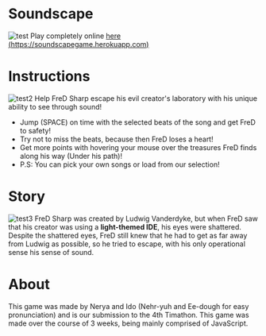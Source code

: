# Soundscape
![test](https://media.discordapp.net/attachments/489873169445027840/824981840691593256/unknown.png?width=1305&height=663)
Play completely online [here (https://soundscapegame.herokuapp.com)](https://soundscapegame.herokuapp.com/)
# Instructions
![test2](https://media.discordapp.net/attachments/489873169445027840/824982084526538762/unknown.png?width=1327&height=663)
Help FreD Sharp escape his evil creator's laboratory with his unique ability to see through sound!
- Jump (SPACE) on time with the selected beats of the song and get FreD to safety!
- Try not to miss the beats, because then FreD loses a heart!
- Get more points with hovering your mouse over the treasures FreD finds along his way (Under his path)!
- P.S: You can pick your own songs or load from our selection!
# Story
![test3](https://media.discordapp.net/attachments/489873169445027840/824981934701936660/unknown.png?width=1112&height=663)
FreD Sharp was created by Ludwig Vanderdyke, but when FreD saw that his creator was using a **light-themed IDE**, his eyes were shattered. Despite the shattered eyes, FreD still knew that he had to get as far away from Ludwig as possible, so he tried to escape, with his only operational sense his sense of sound.
# About
This game was made by Nerya and Ido (Nehr-yuh and Ee-dough for easy pronunciation) and is our submission to the 4th Timathon.
This game was made over the course of 3 weeks, being mainly comprised of JavaScript.
